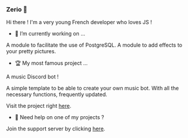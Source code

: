 ### Zerio 🎨

Hi there ! I'm a very young French developer who loves JS !

- 🔭 I’m currently working on ...

A module to facilitate the use of PostgreSQL.
A module to add effects to your pretty pictures.

- 🏆 My most famous project ...

A music Discord bot !

A simple template to be able to create your own music bot.
With all the necessary functions, frequently updated.

Visit the project right [here](https://github.com/ZerioDev/Music-bot).

- 🏓 Need help on one of my projects ?

Join the support server by clicking [here](https://discord.gg/5cGSYV8ZZj).
